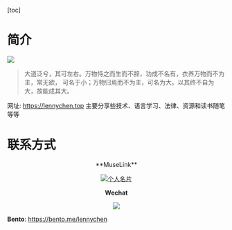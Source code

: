 [toc]

# 简介
![](https://s2.loli.net/2024/03/30/lIamYEtRyouNFzg.png)
>大道泛兮，其可左右。万物恃之而生而不辞，功成不名有，衣养万物而不为主，常无欲，
可名于小；万物归焉而不为主，可名为大。以其终不自为大，故能成其大。

网址: https://lennychen.top
主要分享些技术、语言学习、法律、资源和读书随笔等等

# 联系方式
<center>
**MuseLink**
<p>
  <a href="https://muselink.cc/lennychen" target="_blank">
    <img src="https://s2.loli.net/2024/04/01/niAYJgW7IB49Epl.png" alt="个人名片">
  </a>
</p>

**Wechat**  
    
![](https://s2.loli.net/2024/03/30/kHBUML1XdERzljK.jpg)
</center>

**Bento**: https://bento.me/lennychen



